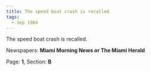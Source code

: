 ```yaml
---  
title: The speed boat crash is recalled  
tags:  
  - Sep 1984  
---  
```

  
The speed boat crash is recalled.  
  
Newspapers: **Miami Morning News or The Miami Herald**  
  
Page: **1**, Section: **B** 
